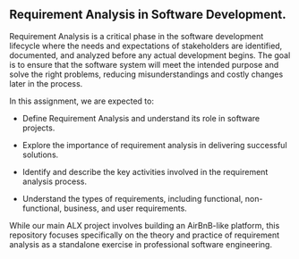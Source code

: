 ## Requirement Analysis in Software Development.

Requirement Analysis is a critical phase in the software development lifecycle where the needs and expectations of stakeholders are identified, documented, and analyzed before any actual development begins. The goal is to ensure that the software system will meet the intended purpose and solve the right problems, reducing misunderstandings and costly changes later in the process.

In this assignment, we are expected to:

* Define Requirement Analysis and understand its role in software projects.

* Explore the importance of requirement analysis in delivering successful solutions.

* Identify and describe the key activities involved in the requirement analysis process.

* Understand the types of requirements, including functional, non-functional, business, and user requirements.

While our main ALX project involves building an AirBnB-like platform, this repository focuses specifically on the theory and practice of requirement analysis as a standalone exercise in professional software engineering.
